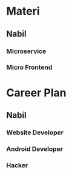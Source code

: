 # Materi
## Nabil
### Microservice
### Micro Frontend

# Career Plan
## Nabil
### Website Developer
### Android Developer
### Hacker